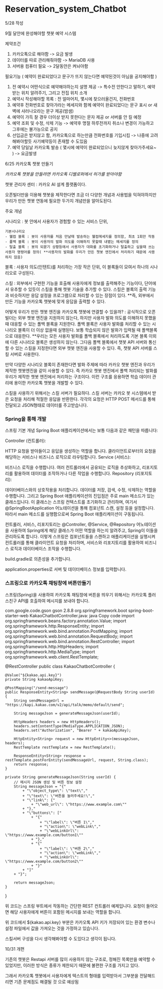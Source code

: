 # Reservation_system_Chatbot

5/28 작성

9월 달안에 완성해야할 챗봇 예약 시스템

제약조건
1. 카카오톡으로 해야함 -> 요금 발생
2. 데이터를 따로 관리해줘야함 -> MariaDB 사용
3. 서버용 컴퓨터 필요 -> 2달동안은 켜놔야함

필요기능 ( 예약이 완료되었다고 문구가 뜨지 않는다면 예약된것이 아님을 공지해야함 ) 
1. 전 예약시 어떤식으로 예약해야하는지 설명 제공 -> 특수전 안한다고 말하기, 예약받는 위치 알려주기, 그리고 전집 위치 소개
2. 예약시 작성해야할 목록 : 전 얼마어치, 몇시에 찾으러올건지, 전화번호
3. 예약후 전화번호로 찾아가라는 메세지와 함께 예약이 완료되었다는 문구 표시 or 새벽에 사러나오라는 문구 제공(밤샘)
4. 예약이 가득 찰 경우 더이상 받지 못한다는 문자 제공 or 서버를 안 킬 예정
5. 예약 조회 및 수정, 삭제 기능 -> 예약후 명절 하루전까지 취소나 변경이 가능하고 그후에는 불가능으로 공지
6. 선입금은 받지않고 함, 카카오톡으로 하는만큼 전화번호를 기입시킴 -> 나중에 고려해봐야할듯 사기예약등이 존재할 수 도있음
7. 예약 당일날 카카오톡 발송 ( 몇시에 예약이 완료되었으니 늦지않게 찾아가주세요~ ) -> 요금발생


6/25 카카오톡 챗봇 만들기

*카카오톡 챗봇을 만들려면 카카오톡 디벨로퍼에서 허가를 받아야함*

챗봇 관리자 센터 : 카카오  AI 설계 플랫폼이다.

오픈빌더만을 이용해 챗봇을 제작한다면 조금 더 다양한 개념과 사용법을 익혀야하지만 우리가 만든 챗봇 연동에 필요한
두가지 개념만을 알아도된다.

주요 개념

시나리오 : 봇 안에서 사용자가 경험할 수 있는 서비스 단위, 

	기본시나리오
	- 웰컴 블록 : 봇이 사용자를 처음 만날때 발송하는 웰컴메세지를 정의함, 최초 1회만 작동
	- 폴백 블록 : 봇이 사용자의 발화 의도를 이해하지 못할때 내뱉는 메세지를 정의
	- 탈출 블록 : 봇의 되묻기 상황등에서 사용자가 대화를 초기화하거나 탈출하고 싶을때 쓰는 사용자 명령어를 정의( **사용자의 발화를 우리가 만든 챗봇 엔진에서 처리하기 때문에 사용하지 않음)
	
블록 : 사용자 의도(인텐트)를 처리하는 가장 작은 단위, 이 블록들이 모여서 하나의 시나리오로 구성된다.

스킬 : 외부에서 구현한 기능을 호출해 사용자에게 정보를 출력해주는 기능이다, 단어에서 유추할 수 있듯이 스킬을 통해 챗봇 기술을 추가할 수 있다.
        스킬은 블록의 출력 기능과 비슷하지만 응답 설정을 프로그램으로 처리할 수 있는 장점이 있다.
**즉, 외부에서 만든 기능을 카카오톡 챗봇에 맞게 응답을 출력할 수 있다.

어떻게 우리가 만든 챗봇 엔진을 카카오톡 챗봇에 연결할 수 있을까?
: 공식적으로 오픈빌더는 외부 챗봇 엔진을 지원하지 않는다, 하지만 사용자 발화 의도를 이해하지 못했을 때 대응할 수 있는 폴백 블록을 지원한다.
폴백 블록은 사용자 발화를 처리할 수 있는 시나리오 블록이 더 이상 없을때 실행된다. 보통 학습되지 않은 발화가 입력될 때 폴백블록으로 대응한다.
**우리는 모든 사용자 발화를 폴백 블록에서 처리하도록 기본 블록 이외에 다른 시나리오 블록은 생성하지 않는다.
그다음 폴백 블록에서 챗봇 API 서버와 통신할 수 있는 스킬을 지정한다면 외부 챗봇 엔진을 사용할 수 있다. 즉, 챗봇 API 서버를 스킬 서버로 사용한다.

만약 다양한 시나리오 블록이 존재한다면 발화 주제에 따라 카카오 챗봇 엔진과 우리가 제작한 챗봇엔진을 같이 사용할 수 있다.
즉 카카오 챗봇 엔진에서 폴백 처리되는 발화를 우리가 제작한 챗봇 엔진에서 처리하는 구조이다. 이런 구조를 응용하면 학습 데이터 관리에 용이한 카카오톡 챗봇을 개발할 수 있다.

스킬을 사용하기 위해서는 스킬 서버가 필요하다.
스킬 서버는 카카오 봇 시스템에서 받은 요청을 처리해 적절한 응답을 반환한다.
각각의 요청은 HTTP POST 메서드를 통해 전달되고 JSON형태로 데이터를 주고받습니다.

### Spring을 통해 개발
스프링 기본 개념
Spring Boot 애플리케이션에서는 보통 다음과 같은 패턴을 따릅니다:

Controller (컨트롤러):

HTTP 요청을 받아들이고 응답을 생성하는 역할을 합니다.
클라이언트로부터의 요청을 해당하는 서비스나 비즈니스 로직으로 라우팅합니다.
Service (서비스):

비즈니스 로직을 수행합니다.
여러 컨트롤러에서 공유되는 로직을 추상화하고, 리포지토리를 활용하여 데이터를 조작하거나 다른 작업을 수행합니다.
Repository (리포지토리):

데이터베이스와의 상호작용을 처리합니다.
데이터를 저장, 검색, 수정, 삭제하는 역할을 수행합니다.
그리고 Spring Boot 애플리케이션의 진입점은 주로 main 메소드가 있는 클래스입니다. 이 클래스는 스프링 컨텍스트를 초기화하고 관리하며, 여기서 @SpringBootApplication 어노테이션을 통해 컴포넌트 스캔, 설정 등을 설정합니다. 따라서 main 메소드를 실행함으로써 Spring Boot 애플리케이션이 구동됩니다.

컨트롤러, 서비스, 리포지토리는 @Controller, @Service, @Repository 어노테이션을 사용하여 Spring에게 해당 클래스가 어떤 역할을 하는지 알려주고, Spring이 이들을 관리하도록 합니다. 이렇게 스프링은 컴포넌트들을 스캔하고 애플리케이션을 실행시켜 컨트롤러를 통해 클라이언트 요청을 처리하며, 서비스와 리포지토리를 활용하여 비즈니스 로직과 데이터베이스 조작을 수행합니다.

build.gradle로 의존성을 추가합니다.

application.properties로 서버 및 데이터베이스 정보를 입력합니다.

### 스프링으로 카카오톡 채팅창에 버튼만들기

스프링(Spring)을 사용하여 카카오톡 채팅창에 버튼을 띄우기 위해서는 카카오톡 플러스친구 API를 호출하여 메시지를 보내야 합니다.

<dependencies>
    <!-- 다른 의존성들 -->
    <dependency>
        <groupId>com.google.code.gson</groupId>
        <artifactId>gson</artifactId>
        <version>2.8.8</version>
    </dependency>
    <dependency>
        <groupId>org.springframework.boot</groupId>
        <artifactId>spring-boot-starter-web</artifactId>
    </dependency>
</dependencies>
KakaoChatbotController.java:
java
Copy code
import org.springframework.beans.factory.annotation.Value;
import org.springframework.http.ResponseEntity;
import org.springframework.web.bind.annotation.PostMapping;
import org.springframework.web.bind.annotation.RequestBody;
import org.springframework.web.bind.annotation.RestController;
import org.springframework.http.HttpHeaders;
import org.springframework.http.MediaType;
import org.springframework.web.client.RestTemplate;

@RestController
public class KakaoChatbotController {

    @Value("${kakao.api.key}")
    private String kakaoApiKey;

    @PostMapping("/send-message")
    public ResponseEntity<String> sendMessage(@RequestBody String userId) {
        String sendMessageUrl = "https://kapi.kakao.com/v2/api/talk/memo/default/send";

        String messageJson = generateMessageJson(userId);

        HttpHeaders headers = new HttpHeaders();
        headers.setContentType(MediaType.APPLICATION_JSON);
        headers.set("Authorization", "Bearer " + kakaoApiKey);

        HttpEntity<String> request = new HttpEntity<>(messageJson, headers);
        RestTemplate restTemplate = new RestTemplate();

        ResponseEntity<String> response = restTemplate.postForEntity(sendMessageUrl, request, String.class);
        return response;
    }

    private String generateMessageJson(String userId) {
        // 메시지 JSON 생성 및 버튼 정보 설정
        String messageJson = "{"
            + "\"object_type\": \"text\","
            + "\"text\": \"버튼을 눌러주세요!\","
            + "\"link\": {"
                + "\"web_url\": \"https://www.example.com\""
            + "},"
            + "\"buttons\": ["
                + "{"
                    + "\"label\": \"버튼 1\","
                    + "\"action\": \"webLink\","
                    + "\"webLinkUrl\": \"https://www.example.com/button1\""
                + "},"
                + "{"
                    + "\"label\": \"버튼 2\","
                    + "\"action\": \"webLink\","
                    + "\"webLinkUrl\": \"https://www.example.com/button2\""
                + "}"
            + "]"
        + "}";

        return messageJson;
    }
}

위 코드는 스프링 부트에서 작동하는 간단한 REST 컨트롤러 예제입니다. 요청이 들어오면 해당 사용자에게 버튼이 포함된 메시지를 보내는 역할을 합니다.

위 코드에서 ${kakao.api.key} 부분은 카카오톡 API 키가 저장되어 있는 환경 변수나 설정 파일에서 값을 가져오는 것을 가정하고 있습니다.


스킬서버 구성을 다시 생각해봐야할 수 도있다고 생각이 됩니다.


10/31 개편

기존의 챗봇은 Restapi 서버를 많이 사용하지 않는 구조로, 정해진 목록만을 예약할 수 있었지만,
이러한 방식은 종류가 제한되기 때문에 불편한 구조를 가지고 있다.

그래서 카카오톡 챗봇에서 사용자에게 텍스트의 형태를 입력받아서 그부분을 전달해드리면 기존 문제점도 해결될 것 으로 예상됨

